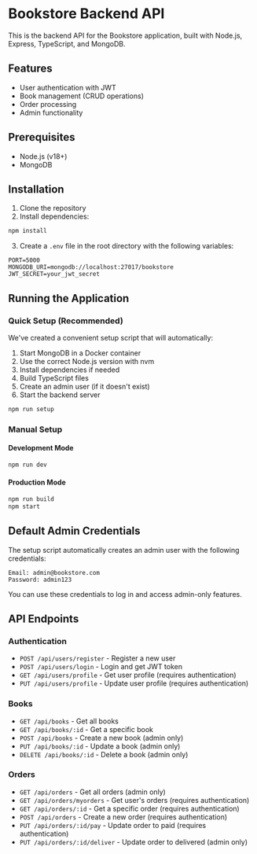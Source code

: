 # Bookstore Backend API

This is the backend API for the Bookstore application, built with Node.js, Express, TypeScript, and MongoDB.

## Features

- User authentication with JWT
- Book management (CRUD operations)
- Order processing
- Admin functionality

## Prerequisites

- Node.js (v18+)
- MongoDB

## Installation

1. Clone the repository
2. Install dependencies:

```bash
npm install
```

3. Create a `.env` file in the root directory with the following variables:

```
PORT=5000
MONGODB_URI=mongodb://localhost:27017/bookstore
JWT_SECRET=your_jwt_secret
```

## Running the Application

### Quick Setup (Recommended)

We've created a convenient setup script that will automatically:
1. Start MongoDB in a Docker container
2. Use the correct Node.js version with nvm
3. Install dependencies if needed
4. Build TypeScript files
5. Create an admin user (if it doesn't exist)
6. Start the backend server

```bash
npm run setup
```

### Manual Setup

#### Development Mode

```bash
npm run dev
```

#### Production Mode

```bash
npm run build
npm start
```

## Default Admin Credentials

The setup script automatically creates an admin user with the following credentials:

```
Email: admin@bookstore.com
Password: admin123
```

You can use these credentials to log in and access admin-only features.

## API Endpoints

### Authentication

- `POST /api/users/register` - Register a new user
- `POST /api/users/login` - Login and get JWT token
- `GET /api/users/profile` - Get user profile (requires authentication)
- `PUT /api/users/profile` - Update user profile (requires authentication)

### Books

- `GET /api/books` - Get all books
- `GET /api/books/:id` - Get a specific book
- `POST /api/books` - Create a new book (admin only)
- `PUT /api/books/:id` - Update a book (admin only)
- `DELETE /api/books/:id` - Delete a book (admin only)

### Orders

- `GET /api/orders` - Get all orders (admin only)
- `GET /api/orders/myorders` - Get user's orders (requires authentication)
- `GET /api/orders/:id` - Get a specific order (requires authentication)
- `POST /api/orders` - Create a new order (requires authentication)
- `PUT /api/orders/:id/pay` - Update order to paid (requires authentication)
- `PUT /api/orders/:id/deliver` - Update order to delivered (admin only)
